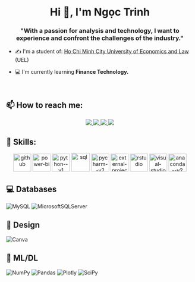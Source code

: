 <h1 align="center">Hi 👋, I'm Ngọc Trinh </h1>
<p align="center">
  <h3 align="center">"With a passion for analysis and technology, I want to experience and confront the challenges of the industry." </h3>
</p>

- ✍ I'm a student of: [Ho Chi Minh City University of Economics and Law](https://uel.edu.vn/) (UEL)

- 💻 I'm currently learning **Finance Technology.**
<br />

## 📫 How to reach me:
<p align="center">
  <a href="https://www.facebook.com/profile.php?id=100038525119238" alt="Facebook">
    <img src="https://img.icons8.com/fluent/48/000000/facebook-new.png" target="_blank" />
  </a> 
  <a href="https://github.com/tranthingoctrinh" alt="Github">
    <img src="https://img.icons8.com/fluent/48/000000/github.png"/>
  </a> 
  <a href="mailto:tranngoctrinh318@gmail.com" alt="Email">
    <img src="https://img.icons8.com/fluent/48/000000/mailing.png"/>
  </a>
  <a href="https://www.linkedin.com/in/ng%E1%BB%8Dc-trinh-tr%E1%BA%A7n-a868a0309/" alt="linkedin">
    <img src="https://img.icons8.com/fluent/48/000000/linkedin.png"/>
  </a>
  
## 🌟 Skills:
<p align="center">
 <img width="48" height="48" src="https://img.icons8.com/fluency/48/github.png" alt="github"/>
 <img width="48" height="48" src="https://img.icons8.com/color/48/power-bi.png" alt="power-bi"/>
 <img width="48" height="48" src="https://img.icons8.com/color/48/python--v1.png" alt="python--v1"/>
 <img width="50" height="50" src="https://img.icons8.com/ios/50/sql.png" alt="sql"/>
 <img width="48" height="48" src="https://img.icons8.com/color/48/pycharm--v2.png" alt="pycharm--v2"/>
 <img width="48" height="48" src="https://img.icons8.com/external-tal-revivo-color-tal-revivo/48/external-project-jupyter-a-nonprofit-organization-created-to-open-source-software-logo-color-tal-revivo.png" alt="external-project-jupyter-a-nonprofit-organization-created-to-open-source-software-logo-color-tal-revivo"/>
 <img width="48" height="48" src="https://img.icons8.com/fluency/48/rstudio.png" alt="rstudio"/>
 <img width="48" height="48" src="https://img.icons8.com/color/48/visual-studio-code-2019.png" alt="visual-studio-code-2019"/>
 <img width="48" height="48" src="https://img.icons8.com/fluency/48/anaconda--v2.png" alt="anaconda--v2"/>


## 💻 Databases
![MySQL](https://img.shields.io/badge/mysql-%2300f.svg?style=for-the-badge&logo=mysql&logoColor=white) ![MicrosoftSQLServer](https://img.shields.io/badge/Microsoft%20SQL%20Sever-CC2927?style=for-the-badge&logo=microsoft%20sql%20server&logoColor=white)

## 🎨 Design
![Canva](https://img.shields.io/badge/Canva-%2300C4CC.svg?style=for-the-badge&logo=Canva&logoColor=white) 	
## 🏨 ML/DL
![NumPy](https://img.shields.io/badge/numpy-%23013243.svg?style=for-the-badge&logo=numpy&logoColor=white) ![Pandas](https://img.shields.io/badge/pandas-%23150458.svg?style=for-the-badge&logo=pandas&logoColor=white) ![Plotly](https://img.shields.io/badge/Plotly-%233F4F75.svg?style=for-the-badge&logo=plotly&logoColor=white) ![SciPy](https://img.shields.io/badge/SciPy-%230C55A5.svg?style=for-the-badge&logo=scipy&logoColor=%white)




  
